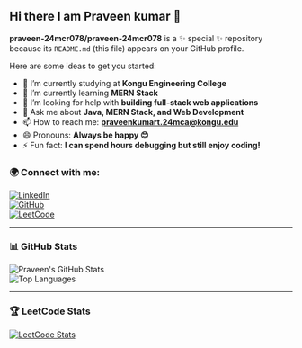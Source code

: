 ## Hi there I am Praveen kumar  👋  

**praveen-24mcr078/praveen-24mcr078** is a ✨ special ✨ repository because its `README.md` (this file) appears on your GitHub profile.  

Here are some ideas to get you started:  

- 🔭 I’m currently studying at **Kongu Engineering College**  
- 🌱 I’m currently learning **MERN Stack**  
- 🤔 I’m looking for help with **building full-stack web applications**  
- 💬 Ask me about **Java, MERN Stack, and Web Development**  
- 📫 How to reach me: **praveenkumart.24mca@kongu.edu**  
- 😄 Pronouns: **Always be happy 😊**  
- ⚡ Fun fact: **I can spend hours debugging but still enjoy coding!**  

### 🌍 Connect with me:  
[![LinkedIn](https://img.shields.io/badge/LinkedIn-0A66C2?style=for-the-badge&logo=linkedin&logoColor=white)](https://www.linkedin.com/in/praveenkumart18/)  
[![GitHub](https://img.shields.io/badge/GitHub-181717?style=for-the-badge&logo=github&logoColor=white)](https://github.com/viratpk18)  
[![LeetCode](https://img.shields.io/badge/LeetCode-FFA116?style=for-the-badge&logo=leetcode&logoColor=white)](https://leetcode.com/u/viratpk18/)  

---

### 📊 GitHub Stats  
![Praveen's GitHub Stats](https://github-readme-stats.vercel.app/api?username=viratpk18&show_icons=true&theme=radical)  
![Top Languages](https://github-readme-stats.vercel.app/api/top-langs/?username=viratpk18&layout=compact&theme=radical)  

---

### 🏆 LeetCode Stats  
[![LeetCode Stats](https://leetcard.jacoblin.cool/viratpk18?theme=dark&font=Montserrat&ext=heatmap)](https://leetcode.com/u/viratpk18/)  
